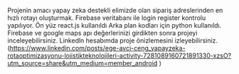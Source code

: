 Projenin amacı yapay zeka destekli elimizde olan sipariş adreslerinden en hızlı rotayı oluşturmak.
Firebase veritabanı ile login register kontrolu yapılıyor.
Ön yüz react.js kullanıldı 
Arka plan kodları için python kullanıldı. 
Firebase ve google maps apı değerlerinizi girdikten sonra projeyi inceleyebilirsiniz.
Linkedln hesabımda proje önizlemesini izleyebilirsiniz. (https://www.linkedin.com/posts/ege-avci-ceng_yapayzeka-rotaoptimizasyonu-lojistikteknolojileri-activity-7281089160721891330-xzsO?utm_source=share&utm_medium=member_android )
